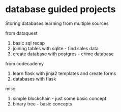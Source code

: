 # database guided projects

Storing databases learning from multiple sources


 from dataquest
 1. basic sql recap
 2. joining tables with sqlite - find sales data
 3. create database with postgres - crime database

from codecademy
 1. learn flask with jinja2 templates and create forms
 2. databases with flask
 
 
 misc.
 1. simple blockchain - just some basic concept
 2. binary tree - basic concepts
